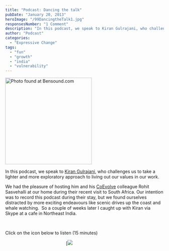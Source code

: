 ```yaml
---
title: "Podcast: Dancing the talk"
pubDate: "January 20, 2013"
heroImage: "/99DancingtheTalk1.jpg"
responsesNumber: "1 Comment"
description: "In this podcast, we speak to Kiran Gulrajani, who challenges us to take a lighter and more exploratory approach to living out our values in our work. We had the pleasure of hosting him and his CoEvolve colleague Rohit Sasvehalli at our home during their recent visit to South Africa. Our intention was to […]"
author: "Podcast"
categories: 
  - "Expressive Change"
tags: 
  - "fun"
  - "growth"
  - "india"
  - "vulnerability"
---
```

<a href="http://www.bensound.com/royalty-free-music/track/groovy-hip-hop"><image src="/99DancingtheTalk.jpg " alt="Photo found at Bensound.com" width="275" height="275" id="right"></a>

In this podcast, we speak to [Kiran Gulrajani](/kiran-gulrajani/), who challenges us to take a lighter and more exploratory approach to living out our values in our work.

We had the pleasure of hosting him and his [CoEvolve](http://www.coevolve.in/Home.html) colleague Rohit Sasvehalli at our home during their recent visit to South Africa. Our intention was to record this podcast during their stay, but we found ourselves distracted by more exciting endeavours like scenic drives up the coast and whale watching.  So a couple of weeks later I caught up with Kiran via Skype at a cafe in Northeast India.

 

Click on the icon below to listen (15 minutes)

                                                 [![](/Podcasticonblue.jpg)
